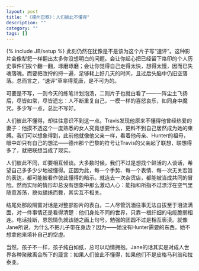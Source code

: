```yaml
---
layout: post
title: "《德州巴黎》：人们彼此不懂得"
description: ""
category: ""
tags: []
---
```

{% include JB/setup %}
此刻仍然在犹豫是不是该为这个片子写“速评”。这种影片会像犁耙一样翻出太多你没想明白的问题。会让你起心把已经留下烙印的个人历史事件们挨个翻一翻，琢磨琢磨；会让你觉得自己走得太快，想得太慢，因而已失魂落魄。而要把改捋的捋一遍，足够耗上好几天的时间，且过后头脑中仍旧空落落。总而言之，“速评”草率得荒唐，是不可为的。

可要是不写，一则今天的练笔计划泡汤，二则片子也就白看了——一阵尘土飞扬后，尽皆如常，尽皆遗忘：人不断重复自己，一模一样的喜怒哀乐，如同身中魔咒。多少写一点，总比不写好。

人们彼此不懂得，却往往意识不到这一点。Travis发现他原来不懂得他曾经热爱的妻子：他摸不透这个一度熟悉的女人究竟想要什么，更料不到自己居然成为她的束缚。我们可以想象得到，此前他就像他父亲一样，看着他母亲、Hunter的祖母，眼中却只有自己的想法——德州那个巴黎的符号让Travis的父亲起了联想，联想得多了，就把联想当成了现实。

人们彼此不同，却要相互倾谈。大多数时候，我们不过是想找个鲜活的人谈话，希望自己多多少少地被懂得。正因为此，每一个手势、每一个表情、每一次无关宏旨的表达，都可能被看作彼此懂得的暗示。就连去一次杂货店，都能被当成共同的冒险。然而实际的情形却总没有想象中那么激动人心：能指和所指不过漂浮在空气里随意游荡，貌似缱绻而舞，其实互不相关。

结尾处那段隔窗对话是对整部影片的表白。二人尽管沉湎往事无法自拔至于泪流满面，对一件事情还是看得清楚：他们身处不同的世界，只靠一根纤细的电缆脆弱相连。电话挂断，恩怨情仇就该随之画上句号。勉强的团圆不过是相互亵渎。就像Jane所说，为什么不把儿子带在身边？因为——她没有Hunter需要的东西，她不想拿他来填补自己的空虚。

当然，孩子不一样，孩子纯白如纸，总可以动情拥抱。Jane的话其实是对成人世界各种聚散离合所下的箴言：如果人们彼此不懂得，如果他们不是皮格马利翁和拉泰亚。